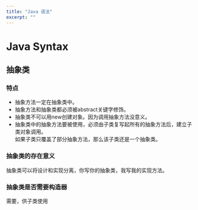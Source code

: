 ```yaml
---
title: "Java 语法"
excerpt: ""
---
```


# Java Syntax

## 抽象类

### 特点

- 抽象方法一定在抽象类中。
- 抽象方法和抽象类都必须被abstract关键字修饰。
- 抽象类不可以用new创建对象。因为调用抽象方法没意义。
- 抽象类中的抽象方法要被使用，必须由子类复写起所有的抽象方法后，建立子类对象调用。  
如果子类只覆盖了部分抽象方法，那么该子类还是一个抽象类。

### 抽象类的存在意义

抽象类可以将设计和实现分离，你写你的抽象类，我写我的实现方法。

### 抽象类是否需要构造器

需要，供子类使用
